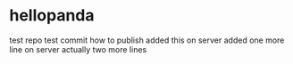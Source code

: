 # hellopanda
test repo
test commit
how to publish
added this on server
added one more line on server
actually two more lines
